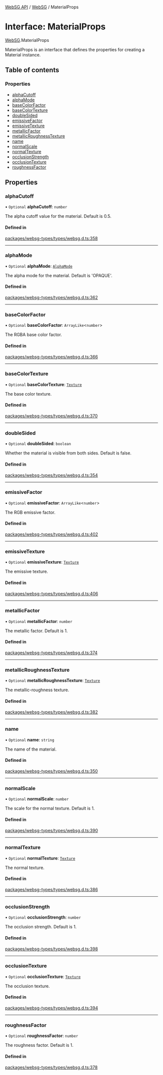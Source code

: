 [WebSG API](../README.md) / [WebSG](../modules/WebSG.md) / MaterialProps

# Interface: MaterialProps

[WebSG](../modules/WebSG.md).MaterialProps

MaterialProps is an interface that defines the properties for creating a Material instance.

## Table of contents

### Properties

- [alphaCutoff](WebSG.MaterialProps.md#alphacutoff)
- [alphaMode](WebSG.MaterialProps.md#alphamode)
- [baseColorFactor](WebSG.MaterialProps.md#basecolorfactor)
- [baseColorTexture](WebSG.MaterialProps.md#basecolortexture)
- [doubleSided](WebSG.MaterialProps.md#doublesided)
- [emissiveFactor](WebSG.MaterialProps.md#emissivefactor)
- [emissiveTexture](WebSG.MaterialProps.md#emissivetexture)
- [metallicFactor](WebSG.MaterialProps.md#metallicfactor)
- [metallicRoughnessTexture](WebSG.MaterialProps.md#metallicroughnesstexture)
- [name](WebSG.MaterialProps.md#name)
- [normalScale](WebSG.MaterialProps.md#normalscale)
- [normalTexture](WebSG.MaterialProps.md#normaltexture)
- [occlusionStrength](WebSG.MaterialProps.md#occlusionstrength)
- [occlusionTexture](WebSG.MaterialProps.md#occlusiontexture)
- [roughnessFactor](WebSG.MaterialProps.md#roughnessfactor)

## Properties

### alphaCutoff

• `Optional` **alphaCutoff**: `number`

The alpha cutoff value for the material. Default is 0.5.

#### Defined in

[packages/websg-types/types/websg.d.ts:358](https://github.com/thirdroom/thirdroom/blob/3d97b348/packages/websg-types/types/websg.d.ts#L358)

___

### alphaMode

• `Optional` **alphaMode**: [`AlphaMode`](../modules/WebSG.md#alphamode-1)

The alpha mode for the material. Default is 'OPAQUE'.

#### Defined in

[packages/websg-types/types/websg.d.ts:362](https://github.com/thirdroom/thirdroom/blob/3d97b348/packages/websg-types/types/websg.d.ts#L362)

___

### baseColorFactor

• `Optional` **baseColorFactor**: `ArrayLike`<`number`\>

The RGBA base color factor.

#### Defined in

[packages/websg-types/types/websg.d.ts:366](https://github.com/thirdroom/thirdroom/blob/3d97b348/packages/websg-types/types/websg.d.ts#L366)

___

### baseColorTexture

• `Optional` **baseColorTexture**: [`Texture`](../classes/WebSG.Texture.md)

The base color texture.

#### Defined in

[packages/websg-types/types/websg.d.ts:370](https://github.com/thirdroom/thirdroom/blob/3d97b348/packages/websg-types/types/websg.d.ts#L370)

___

### doubleSided

• `Optional` **doubleSided**: `boolean`

Whether the material is visible from both sides. Default is false.

#### Defined in

[packages/websg-types/types/websg.d.ts:354](https://github.com/thirdroom/thirdroom/blob/3d97b348/packages/websg-types/types/websg.d.ts#L354)

___

### emissiveFactor

• `Optional` **emissiveFactor**: `ArrayLike`<`number`\>

The RGB emissive factor.

#### Defined in

[packages/websg-types/types/websg.d.ts:402](https://github.com/thirdroom/thirdroom/blob/3d97b348/packages/websg-types/types/websg.d.ts#L402)

___

### emissiveTexture

• `Optional` **emissiveTexture**: [`Texture`](../classes/WebSG.Texture.md)

The emissive texture.

#### Defined in

[packages/websg-types/types/websg.d.ts:406](https://github.com/thirdroom/thirdroom/blob/3d97b348/packages/websg-types/types/websg.d.ts#L406)

___

### metallicFactor

• `Optional` **metallicFactor**: `number`

The metallic factor. Default is 1.

#### Defined in

[packages/websg-types/types/websg.d.ts:374](https://github.com/thirdroom/thirdroom/blob/3d97b348/packages/websg-types/types/websg.d.ts#L374)

___

### metallicRoughnessTexture

• `Optional` **metallicRoughnessTexture**: [`Texture`](../classes/WebSG.Texture.md)

The metallic-roughness texture.

#### Defined in

[packages/websg-types/types/websg.d.ts:382](https://github.com/thirdroom/thirdroom/blob/3d97b348/packages/websg-types/types/websg.d.ts#L382)

___

### name

• `Optional` **name**: `string`

The name of the material.

#### Defined in

[packages/websg-types/types/websg.d.ts:350](https://github.com/thirdroom/thirdroom/blob/3d97b348/packages/websg-types/types/websg.d.ts#L350)

___

### normalScale

• `Optional` **normalScale**: `number`

The scale for the normal texture. Default is 1.

#### Defined in

[packages/websg-types/types/websg.d.ts:390](https://github.com/thirdroom/thirdroom/blob/3d97b348/packages/websg-types/types/websg.d.ts#L390)

___

### normalTexture

• `Optional` **normalTexture**: [`Texture`](../classes/WebSG.Texture.md)

The normal texture.

#### Defined in

[packages/websg-types/types/websg.d.ts:386](https://github.com/thirdroom/thirdroom/blob/3d97b348/packages/websg-types/types/websg.d.ts#L386)

___

### occlusionStrength

• `Optional` **occlusionStrength**: `number`

The occlusion strength. Default is 1.

#### Defined in

[packages/websg-types/types/websg.d.ts:398](https://github.com/thirdroom/thirdroom/blob/3d97b348/packages/websg-types/types/websg.d.ts#L398)

___

### occlusionTexture

• `Optional` **occlusionTexture**: [`Texture`](../classes/WebSG.Texture.md)

The occlusion texture.

#### Defined in

[packages/websg-types/types/websg.d.ts:394](https://github.com/thirdroom/thirdroom/blob/3d97b348/packages/websg-types/types/websg.d.ts#L394)

___

### roughnessFactor

• `Optional` **roughnessFactor**: `number`

The roughness factor. Default is 1.

#### Defined in

[packages/websg-types/types/websg.d.ts:378](https://github.com/thirdroom/thirdroom/blob/3d97b348/packages/websg-types/types/websg.d.ts#L378)
